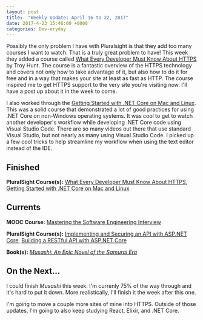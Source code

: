 ```yaml
---
layout: post
title:  "Weekly Update: April 16 to 22, 2017"
date: 2017-4-23 15:46:00 +0000
categories: Dev-eryday
---
```

Possibly the only problem I have with Pluralsight is that they add too many courses I want to watch. That is a truly great problem to have! This week they added a course called [What Every Developer Must Know About HTTPS][https] by Troy Hunt. The course is a fantastic overview of the HTTPS technology and covers not only how to take advantage of it, but also how to do it for free and in a way that makes your site at least as fast as HTTP. The course inspired me to get HTTPS support to the very site you're visiting now. I'll have a post up about it in the week to come.

I also worked through the [Getting Started with .NET Core on Mac and Linux][mac]. This was a solid course that demonstrated a lot of good practices for using .NET Core on non-Windows operating systems. It was cool to get to watch another developer's workflow while developing .NET Core code using Visual Studio Code. There are so many videos out there that use standard Visual Studio, but not nearly as many using Visual Studio Code. I picked up a few cool tricks to help streamline my workflow when using the text editor instead of the IDE.

Finished
--------
**PluralSight Course(s):** [What Every Developer Must Know About HTTPS][https], [Getting Started with .NET Core on Mac and Linux][mac]

Currents
--------
**MOOC Course:** [Mastering the Software Engineering Interview][se]

**PluralSight Course(s):** [Implementing and Securing an API with ASP.NET Core][core], [Building a RESTful API with ASP.NET Core][rest]

**Book(s):** *[Musashi: An Epic Novel of the Samurai Era][mus]* 

On the Next...
--------
I could finish *Musashi* this week. I'm currenly 75% of the way through and it's hard to put it down. More realistically, I'll finish it the week after this one.

I'm going to move a couple more sites of mine into HTTPS. Outside of those updates, I'm going to also keep studying React, Elixir, and .NET Core.

[mus]: https://www.amazon.com/dp/B00CD428BU/ref=dp-kindle-redirect?_encoding=UTF8&btkr=1
[se]: https://www.coursera.org/learn/cs-tech-interview/
[rest]: https://app.pluralsight.com/library/courses/asp-dot-net-core-restful-api-building/table-of-contents
[mac]: https://app.pluralsight.com/library/courses/dotnet-core-mac-linux-getting-started/table-of-contents
[core]: https://app.pluralsight.com/library/courses/aspdotnetcore-implementing-securing-api/table-of-contents
[react]: https://app.pluralsight.com/library/courses/react-js-getting-started/table-of-contents
[pho]: https://app.pluralsight.com/library/courses/phoenix-getting-started/table-of-contents
[cubs]: https://www.amazon.com/Cubs-Way-Building-Baseball-Breaking-ebook/dp/B01M5LDUNR/ref=sr_1_1?ie=UTF8&qid=1491880527&sr=8-1&keywords=the+cubs+way
[best]: https://app.pluralsight.com/library/courses/javascript-best-practices/table-of-contents
[pr]: https://github.com/jpniederer/PlayingWithReact
[https]: https://app.pluralsight.com/library/courses/https-every-developer-must-know/table-of-contents